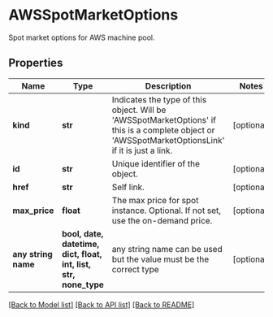 # AWSSpotMarketOptions

Spot market options for AWS machine pool.

## Properties
Name | Type | Description | Notes
------------ | ------------- | ------------- | -------------
**kind** | **str** | Indicates the type of this object. Will be &#39;AWSSpotMarketOptions&#39; if this is a complete object or &#39;AWSSpotMarketOptionsLink&#39; if it is just a link. | [optional]
**id** | **str** | Unique identifier of the object. | [optional]
**href** | **str** | Self link. | [optional]
**max_price** | **float** | The max price for spot instance. Optional. If not set, use the on-demand price. | [optional]
**any string name** | **bool, date, datetime, dict, float, int, list, str, none_type** | any string name can be used but the value must be the correct type | [optional]

[[Back to Model list]](../README.md#documentation-for-models) [[Back to API list]](../README.md#documentation-for-api-endpoints) [[Back to README]](../README.md)
